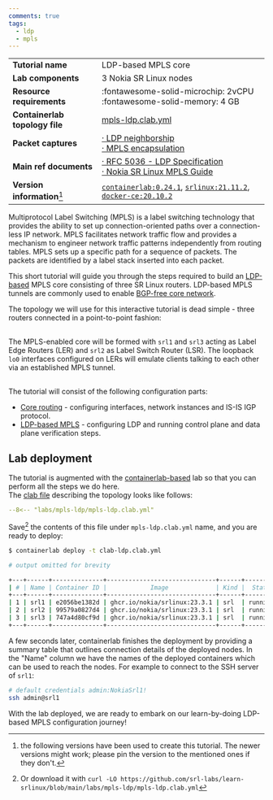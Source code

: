 ```yaml
---
comments: true
tags:
  - ldp
  - mpls
---
```


<script type="text/javascript" src="https://cdn.jsdelivr.net/gh/hellt/drawio-js@main/embed2.js" async></script>

|                                |                                                                                                                                                                                                                  |
| ------------------------------ | ---------------------------------------------------------------------------------------------------------------------------------------------------------------------------------------------------------------- |
| **Tutorial name**              | LDP-based MPLS core                                                                                                                                                                                              |
| **Lab components**             | 3 Nokia SR Linux nodes                                                                                                                                                                                           |
| **Resource requirements**      | :fontawesome-solid-microchip: 2vCPU <br/>:fontawesome-solid-memory: 4 GB                                                                                                                                         |
| **Containerlab topology file** | [mpls-ldp.clab.yml][topofile]                                                                                                                                                                                    |
| **Packet captures**            | [· LDP neighborship][pcap1]<br/>[· MPLS encapsulation][pcap2]                                                                                                                                                    |
| **Main ref documents**         | [· RFC 5036 - LDP Specification](https://datatracker.ietf.org/doc/html/rfc5036)<br/>[· Nokia SR Linux MPLS Guide](https://documentation.nokia.com/srlinux/SR_Linux_HTML_R21-11/MPLS_Guide/mpls-overview.html#mpls-overview) |
| **Version information**[^1]    | [`containerlab:0.24.1`][clab-install], [`srlinux:21.11.2`][srlinux-container], [`docker-ce:20.10.2`][docker-install]                                                                                             |

Multiprotocol Label Switching (MPLS) is a label switching technology that provides the ability to set up connection-oriented paths over a connection-less IP network. MPLS facilitates network traffic flow and provides a mechanism to engineer network traffic patterns independently from routing tables. MPLS sets up a specific path for a sequence of packets. The packets are identified by a label stack inserted into each packet.

This short tutorial will guide you through the steps required to build an [LDP-based](https://datatracker.ietf.org/doc/html/rfc5036) MPLS core consisting of three SR Linux routers. LDP-based MPLS tunnels are commonly used to enable [BGP-free core network](http://bgphelp.com/2017/02/12/bgp-free-core/).

The topology we will use for this interactive tutorial is dead simple - three routers connected in a point-to-point fashion:

<div class="mxgraph" style="max-width:100%;border:1px solid transparent;margin:0 auto; display:block;" data-mxgraph="{&quot;page&quot;:0,&quot;zoom&quot;:3,&quot;highlight&quot;:&quot;#0000ff&quot;,&quot;nav&quot;:true,&quot;check-visible-state&quot;:true,&quot;resize&quot;:true,&quot;url&quot;:&quot;https://raw.githubusercontent.com/srl-labs/learn-srlinux/diagrams/mpls-ldp.drawio&quot;}"></div>

The MPLS-enabled core will be formed with `srl1` and `srl3` acting as Label Edge Routers (LER) and `srl2` as Label Switch Router (LSR). The loopback `lo0` interfaces configured on LERs will emulate clients talking to each other via an established MPLS tunnel.

<div class="mxgraph" style="max-width:100%;border:1px solid transparent;margin:0 auto; display:block;" data-mxgraph="{&quot;page&quot;:1,&quot;zoom&quot;:3,&quot;highlight&quot;:&quot;#0000ff&quot;,&quot;nav&quot;:true,&quot;check-visible-state&quot;:true,&quot;resize&quot;:true,&quot;url&quot;:&quot;https://raw.githubusercontent.com/srl-labs/learn-srlinux/diagrams/mpls-ldp.drawio&quot;}"></div>

The tutorial will consist of the following configuration parts:

* [Core routing](routing.md) - configuring interfaces, network instances and IS-IS IGP protocol.
* [LDP-based MPLS](ldp.md) - configuring LDP and running control plane and data plane verification steps.

## Lab deployment

The tutorial is augmented with the [containerlab-based](https://containerlab.dev) lab so that you can perform all the steps we do here.  
The [clab file][topofile] describing the topology looks like follows:

```yaml
--8<-- "labs/mpls-ldp/mpls-ldp.clab.yml"
```

Save[^2] the contents of this file under `mpls-ldp.clab.yml` name, and you are ready to deploy:

```bash
$ containerlab deploy -t clab-ldp.clab.yml

# output omitted for brevity

+---+------+--------------+------------------------------+------+---------+----------------+----------------------+
| # | Name | Container ID |            Image             | Kind |  State  |  IPv4 Address  |     IPv6 Address     |
+---+------+--------------+------------------------------+------+---------+----------------+----------------------+
| 1 | srl1 | e2056be1382d | ghcr.io/nokia/srlinux:23.3.1 | srl  | running | 172.20.20.4/24 | 2001:172:20:20::4/64 |
| 2 | srl2 | 99579a0827d4 | ghcr.io/nokia/srlinux:23.3.1 | srl  | running | 172.20.20.3/24 | 2001:172:20:20::3/64 |
| 3 | srl3 | 747a4d80cf9d | ghcr.io/nokia/srlinux:23.3.1 | srl  | running | 172.20.20.7/24 | 2001:172:20:20::7/64 |
+---+------+--------------+------------------------------+------+---------+----------------+----------------------+
```

A few seconds later, containerlab finishes the deployment by providing a summary table that outlines connection details of the deployed nodes. In the "Name" column we have the names of the deployed containers which can be used to reach the nodes. For example to connect to the SSH server of `srl1`:

```bash
# default credentials admin:NokiaSrl1!
ssh admin@srl1
```

With the lab deployed, we are ready to embark on our learn-by-doing LDP-based MPLS configuration journey!

[topofile]: https://github.com/srl-labs/learn-srlinux/blob/main/labs/mpls-ldp/mpls-ldp.clab.yml
[clab-install]: https://containerlab.dev/install/
[srlinux-container]: https://github.com/nokia/srlinux-container-image
[docker-install]: https://docs.docker.com/engine/install/
[pcap1]: https://github.com/srl-labs/learn-srlinux/blob/main/docs/tutorials/mpls/mpls-ldp/ldp-neighborship.pcapng
[pcap2]: https://github.com/srl-labs/learn-srlinux/blob/main/docs/tutorials/mpls/mpls-ldp/icmp-mpls.pcapng

[^1]: the following versions have been used to create this tutorial. The newer versions might work; please pin the version to the mentioned ones if they don't.
[^2]: Or download it with `curl -LO https://github.com/srl-labs/learn-srlinux/blob/main/labs/mpls-ldp/mpls-ldp.clab.yml`
